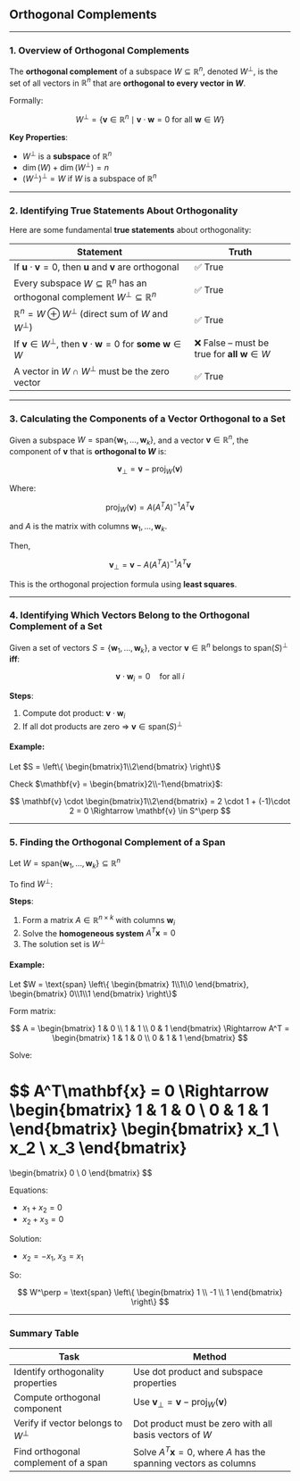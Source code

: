 ## **Orthogonal Complements**

---

### **1. Overview of Orthogonal Complements**

The **orthogonal complement** of a subspace $`W \subseteq \mathbb{R}^n`$, denoted $`W^\perp`$, is the set of all vectors in $`\mathbb{R}^n`$ that are **orthogonal to every vector in $W$**.

Formally:

$$
W^\perp = \left\{ \mathbf{v} \in \mathbb{R}^n \mid \mathbf{v} \cdot \mathbf{w} = 0 \text{ for all } \mathbf{w} \in W \right\}
$$

**Key Properties**:

* $`W^\perp`$ is a **subspace** of $`\mathbb{R}^n`$
* $`\dim(W) + \dim(W^\perp) = n`$
* $`(W^\perp)^\perp = W`$ if $W$ is a subspace of $`\mathbb{R}^n`$

---

### **2. Identifying True Statements About Orthogonality**

Here are some fundamental **true statements** about orthogonality:

| Statement                                                                                               | Truth                                                 |
| ------------------------------------------------------------------------------------------------------- | ----------------------------------------------------- |
| If $`\mathbf{u} \cdot \mathbf{v} = 0`$, then $`\mathbf{u}`$ and $`\mathbf{v}`$ are orthogonal                 | ✅ True                                                |
| Every subspace $`W \subseteq \mathbb{R}^n`$ has an orthogonal complement $`W^\perp \subseteq \mathbb{R}^n`$ | ✅ True                                                |
| $`\mathbb{R}^n = W \oplus W^\perp`$ (direct sum of $W$ and $`W^\perp`$)                                     | ✅ True                                                |
| If $`\mathbf{v} \in W^\perp`$, then $`\mathbf{v} \cdot \mathbf{w} = 0`$ for **some** $\mathbf{w} \in W$     | ❌ False – must be true for **all** $`\mathbf{w} \in W`$ |
| A vector in $`W \cap W^\perp`$ must be the zero vector                                                    | ✅ True                                                |

---

### **3. Calculating the Components of a Vector Orthogonal to a Set**

Given a subspace $`W = \text{span}\{\mathbf{w}_1, \dots, \mathbf{w}_k\}`$, and a vector $`\mathbf{v} \in \mathbb{R}^n`$, 
the component of $`\mathbf{v}`$ that is **orthogonal to $W$** is:

$$
\mathbf{v}_\perp = \mathbf{v} - \text{proj}_W(\mathbf{v})
$$

Where:

$$
\text{proj}_W(\mathbf{v}) = A(A^TA)^{-1}A^T\mathbf{v}
$$

and $A$ is the matrix with columns $`\mathbf{w}_1, \dots, \mathbf{w}_k`$.

Then,

$$
\mathbf{v}_\perp = \mathbf{v} - A(A^TA)^{-1}A^T\mathbf{v}
$$

This is the orthogonal projection formula using **least squares**.

---

### **4. Identifying Which Vectors Belong to the Orthogonal Complement of a Set**

Given a set of vectors $`S = \{\mathbf{w}_1, \dots, \mathbf{w}_k\}`$, a vector $`\mathbf{v} \in \mathbb{R}^n`$ belongs to $`\text{span}(S)^\perp`$ **iff**:

$$
\mathbf{v} \cdot \mathbf{w}_i = 0 \quad \text{for all } i
$$

**Steps**:

1. Compute dot product: $`\mathbf{v} \cdot \mathbf{w}_i`$
2. If all dot products are zero ⇒ $`\mathbf{v} \in \text{span}(S)^\perp`$

#### **Example**:

Let $`S = \left\{ \begin{bmatrix}1\\2\end{bmatrix} \right\}`$

Check $`\mathbf{v} = \begin{bmatrix}2\\-1\end{bmatrix}`$:

$$
\mathbf{v} \cdot \begin{bmatrix}1\\2\end{bmatrix} = 2 \cdot 1 + (-1)\cdot 2 = 0 \Rightarrow \mathbf{v} \in S^\perp
$$

---

### **5. Finding the Orthogonal Complement of a Span**

Let $`W = \text{span}\{\mathbf{w}_1, \dots, \mathbf{w}_k\} \subseteq \mathbb{R}^n`$

To find $W^\perp$:

**Steps**:

1. Form a matrix $`A \in \mathbb{R}^{n \times k}`$ with columns $`\mathbf{w}_i`$
2. Solve the **homogeneous system** $`A^T\mathbf{x} = 0`$
3. The solution set is $`W^\perp`$

#### **Example**:

Let $W = \text{span} \left\{
\begin{bmatrix}
1\\1\\0
\end{bmatrix},
\begin{bmatrix}
0\\1\\1
\end{bmatrix}
\right\}$

Form matrix:

$$
A = \begin{bmatrix}
1 & 0 \\
1 & 1 \\
0 & 1
\end{bmatrix}
\Rightarrow
A^T = \begin{bmatrix}
1 & 1 & 0 \\
0 & 1 & 1
\end{bmatrix}
$$

Solve:

$$
A^T\mathbf{x} = 0 \Rightarrow
\begin{bmatrix}
1 & 1 & 0 \\
0 & 1 & 1
\end{bmatrix}
\begin{bmatrix}
x_1 \\ x_2 \\ x_3
\end{bmatrix}
=
\begin{bmatrix}
0 \\ 0
\end{bmatrix}
$$

Equations:

* $`x_1 + x_2 = 0`$
* $`x_2 + x_3 = 0`$

Solution:

* $`x_2 = -x_1`$, $`x_3 = x_1`$

So:

$$
W^\perp = \text{span} \left\{
\begin{bmatrix}
1 \\ -1 \\ 1
\end{bmatrix}
\right\}
$$

---

### **Summary Table**

| **Task**                              | **Method**                                                               |
| ------------------------------------- | ------------------------------------------------------------------------ |
| Identify orthogonality properties     | Use dot product and subspace properties                                  |
| Compute orthogonal component          | Use $`\mathbf{v}_\perp = \mathbf{v} - \text{proj}_W(\mathbf{v})`$          |
| Verify if vector belongs to $`W^\perp`$ | Dot product must be zero with all basis vectors of $W$                   |
| Find orthogonal complement of a span  | Solve $`A^T\mathbf{x} = 0`$, where $A$ has the spanning vectors as columns |

